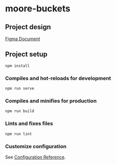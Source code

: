 # moore-buckets

## Project design
[Figma Document](https://www.figma.com/file/Y7DI5FaqUgd2aX1QQCVZhR/Untitled?node-id=0%3A1)

## Project setup
```
npm install
```

### Compiles and hot-reloads for development
```
npm run serve
```

### Compiles and minifies for production
```
npm run build
```

### Lints and fixes files
```
npm run lint
```

### Customize configuration
See [Configuration Reference](https://cli.vuejs.org/config/).

